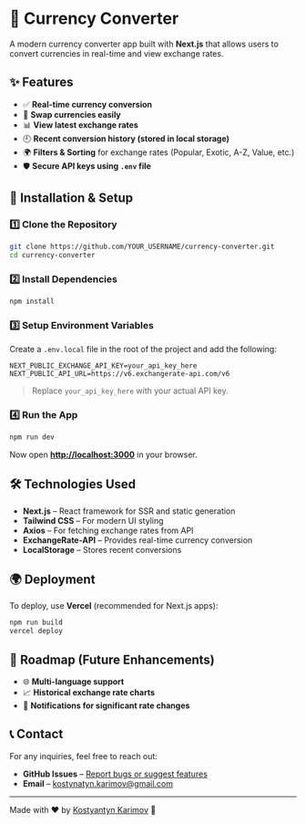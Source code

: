 # 💱 Currency Converter

A modern currency converter app built with **Next.js** that allows users to convert currencies in real-time and view exchange rates.

## ✨ Features
- ✅ **Real-time currency conversion**
- 🔄 **Swap currencies easily**
- 📊 **View latest exchange rates**
- 🕘 **Recent conversion history (stored in local storage)**
- 🌍 **Filters & Sorting** for exchange rates (Popular, Exotic, A-Z, Value, etc.)
- 🛡 **Secure API keys using `.env` file**

## 🚀 Installation & Setup

### 1️⃣ Clone the Repository
```sh
git clone https://github.com/YOUR_USERNAME/currency-converter.git
cd currency-converter
```

### 2️⃣ Install Dependencies
```sh
npm install
```

### 3️⃣ Setup Environment Variables
Create a `.env.local` file in the root of the project and add the following:
```env
NEXT_PUBLIC_EXCHANGE_API_KEY=your_api_key_here
NEXT_PUBLIC_API_URL=https://v6.exchangerate-api.com/v6
```
> Replace `your_api_key_here` with your actual API key.

### 4️⃣ Run the App
```sh
npm run dev
```
Now open **[http://localhost:3000](http://localhost:3000)** in your browser.

## 🛠 Technologies Used
- **Next.js** – React framework for SSR and static generation
- **Tailwind CSS** – For modern UI styling
- **Axios** – For fetching exchange rates from API
- **ExchangeRate-API** – Provides real-time currency conversion
- **LocalStorage** – Stores recent conversions

## 🌍 Deployment
To deploy, use **Vercel** (recommended for Next.js apps):
```sh
npm run build
vercel deploy
```

## 📌 Roadmap (Future Enhancements)
- 🌐 **Multi-language support**
- 📈 **Historical exchange rate charts**
- 🔔 **Notifications for significant rate changes**

## 📞 Contact
For any inquiries, feel free to reach out:
- **GitHub Issues** – [Report bugs or suggest features](https://github.com/kostyantyn94)
- **Email** – kostynatyn.karimov@gmail.com

---

Made with ❤️ by [Kostyantyn Karimov](https://github.com/kostyantyn94) 🚀
